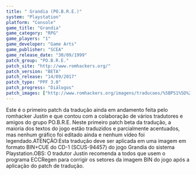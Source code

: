 ```yaml
---
title: " Grandia (PO.B.R.E.)"
system: "Playstation"
platform: "Console"
game_title: "Grandia"
game_category: "RPG"
game_players: "1"
game_developer: "Game Arts"
game_publisher: "SCEA"
game_release_date: "30/09/1999"
patch_group: "PO.B.R.E."
patch_site: "http://www.romhackers.org/"
patch_version: "BETA"
patch_release: "14/09/2017"
patch_type: "PPF 3.0"
patch_progress: "Diálogos"
patch_images: ["http://www.romhackers.org/imagens/traducoes/%5BPS1%5D%20Grandia%20-%20Justin%20-%201.jpg","http://www.romhackers.org/imagens/traducoes/%5BPS1%5D%20Grandia%20-%20Justin%20-%202.jpg","http://www.romhackers.org/imagens/traducoes/%5BPS1%5D%20Grandia%20-%20Justin%20-%203.jpg"]
---
```

Este é o primeiro patch da tradução ainda em andamento feita pelo romhacker Justin e que contou com a colaboração de vários tradutores e amigos do grupo PO.B.R.E. Neste primeiro patch beta da tradução, a maioria dos textos do jogo estão traduzidos e parcialmente acentuados, mas nenhum gráfico foi editado ainda e nenhum vídeo foi legendado.ATENÇÃO:Esta tradução deve ser aplicada em uma imagem em formato BIN+CUE do CD-1 (SCUS-94457) do jogo Grandia do sistema Playstation.OBS: O tradutor Justin recomenda a todos que usem o programa ECCRegen para corrigir os setores da imagem BIN do jogo após a aplicação do patch de tradução.